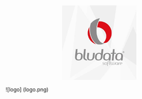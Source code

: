 <p align="center">
  <img src="https://raw.githubusercontent.com/LariTauana/BludataTest/master/frontend/public/logo.png?raw=true" alt="logo"/>
</p>

![logo] (logo.png)
